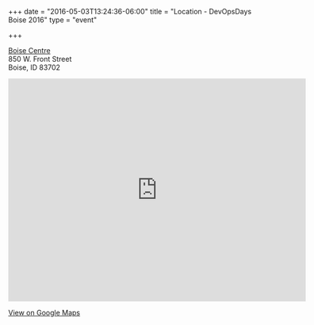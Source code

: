 +++
date = "2016-05-03T13:24:36-06:00"
title = "Location - DevOpsDays Boise 2016"
type = "event"

+++

<a href="http://boisecentre.com/">Boise Centre</a>  
850 W. Front Street  
Boise, ID 83702

<iframe src="https://www.google.com/maps/embed?pb=!1m18!1m12!1m3!1d2888.613445722437!2d-116.20721778447692!3d43.61458957912248!2m3!1f0!2f0!3f0!3m2!1i1024!2i768!4f13.1!3m3!1m2!1s0x54aef8e518ccb75f%3A0x4c5d8c63bc95c622!2sBoise+Centre!5e0!3m2!1sen!2sus!4v1458963189293" width="600" height="450" frameborder="0" style="border:0" allowfullscreen></iframe>

[View on Google Maps](https://goo.gl/maps/EJKghfejxw32)
